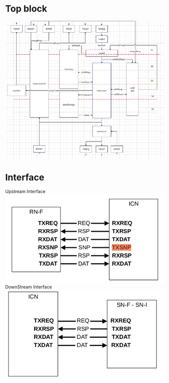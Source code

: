 # Top block
![top block view](image.png)
# Interface
Upstream Interface
![Upstream Interface](image-1.png)
DownStream Interface
![Downstream Interface](image-2.png)